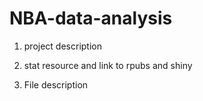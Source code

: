# NBA-data-analysis

1. project description 

2. stat resource and link to rpubs and shiny

3. File description
